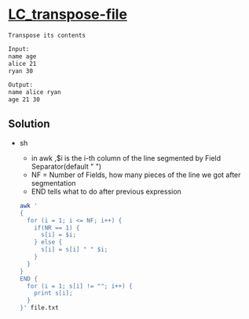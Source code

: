 # [LC_transpose-file](https://leetcode.com/problems/transpose-file)

```en
Transpose its contents

```

```txt
Input:
name age
alice 21
ryan 30

Output:
name alice ryan
age 21 30
```

## Solution

* sh
  * in awk ,$i is the i-th column of the line segmented by Field Separator(default " ")
  * NF = Number of Fields, how many pieces of the line we got after segmentation
  * END tells what to do after previous expression

  ```sh
  awk '
  {
    for (i = 1; i <= NF; i++) {
      if(NR == 1) {
        s[i] = $i;
      } else {
        s[i] = s[i] " " $i;
      }
    }
  }
  END {
    for (i = 1; s[i] != ""; i++) {
      print s[i];
    }
  }' file.txt
  ```
